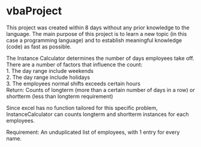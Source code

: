 # vbaProject
This project was created within 8 days without any prior knowledge to the language. The main purpose of this project is to learn a new topic (in this case a programming language) and to establish meaningful knowledge (code) as fast as possible.                                    
              
The Instance Calculator determines the number of days employees take off. There are a number of factors that influence the count:        
    1. The day range include weekends  
    2. The day range include holidays                
    3. The employees normal shifts exceeds certain hours    
Return: Counts of longterm (more than a certain number of days in a row) or shortterm (less than longterm requirement)  
          
Since excel has no function tailored for this specific problem, InstanceCalculator can counts longterm and shortterm instances for each employees.        
   
Requirement: An unduplicated list of employees, with 1 entry for every name.    
  
  

